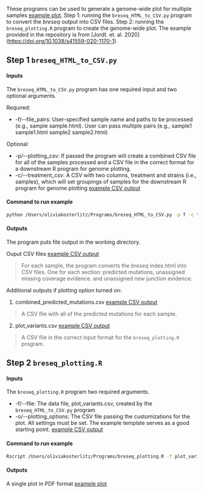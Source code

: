 These programs can be used to generate a genome-wide plot for multiple samples [example plot](https://github.com/livkosterlitz/Breseq_genome_plots/blob/main/BasicRun/Breseq_plots/out.pdf). Step 1: running the `breseq_HTML_to_CSV.py` program to convert the _breseq_ output into CSV files. Step 2: running the `breseq_plotting.R` program to create the genome-wide plot. The example provided in the repository is from [Jordt. et. al. 2020] (https://doi.org/10.1038/s41559-020-1170-1). 


## Step 1 `breseq_HTML_to_CSV.py`

#### Inputs
The `breseq_HTML_to_CSV.py` program has one required input and two optional arguments.

Required:
* -f/--file_pairs: User-specified sample name and paths to be processed (e.g., sample sample.html). User can pass multiple pairs (e.g., sample1 sample1.html sample2 sample2.html)

Optional:
* -p/--plotting_csv: If passed the program will create a combined CSV file for all of the samples processed and a CSV file in the correct format for a downstream R program for genome plotting. 
* -c/--treatment_csv: A CSV with two columns, treatment and strains (i.e., samples), which will set groupings of samples for the downstream R program for genome plotting [example CSV output](https://github.com/livkosterlitz/Breseq_genome_plots/blob/main/BasicRun/Breseq_CSV_output/treatments.csv)  

#### Command to run example
```bash
python /Users/oliviakosterlitz/Programs/breseq_HTML_to_CSV.py -p T -c treatments.csv -f EC_29_anc EC_29_anc/index.html EC_29_1 EC_29_1/index.html EC_29_2 EC_29_2/index.html EC_29_3 EC_29_3/index.html EC_29_4 EC_29_4/index.html EC_29_5 EC_29_5/index.html EC_29_6 EC_29_6/index.html
```

#### Outputs
The program puts file output in the working directory. 

Ouput CSV files [example CSV output](https://github.com/livkosterlitz/Breseq_genome_plots/blob/main/BasicRun/Breseq_CSV_output/EC_29_1_predicted_mutations.csv)
> For each sample, the program converts the _breseq_ index.html into CSV files. One for each section: predicted mutations, unassigned missing coverage evidence. and unassigned new junction evidence. 

Additional outputs if plotting option turned on:
1. combined_predicted_mutations.csv [example CSV output](https://github.com/livkosterlitz/Breseq_genome_plots/blob/main/BasicRun/Breseq_CSV_output/combined_predicted_mutations.csv)
> A CSV file with all of the predicted mutations for each sample. 
2. plot_variants.csv [example CSV output](https://github.com/livkosterlitz/Breseq_genome_plots/blob/main/BasicRun/Breseq_CSV_output/plot_variants.csv)
> A CSV file in the correct input format for the `breseq_plotting.R` program. 

## Step 2 `breseq_plotting.R`

#### Inputs
The `breseq_plotting.R` program two required arguments.

* -f/--file: The data file, plot_variants.csv, created by the `breseq_HTML_to_CSV.py` program
* -o/--plotting_options: The CSV file passing the customizations for the plot. All settings must be set. The example template serves as a good starting point. [example CSV output](https://github.com/livkosterlitz/Breseq_genome_plots/blob/main/BasicRun/Breseq_plots/plotting_options.csv)

#### Command to run example
```bash
Rscript /Users/oliviakosterlitz/Programs/breseq_plotting.R -f plot_variants.csv -o plotting_options.csv
```
#### Outputs
A single plot in PDF format [example plot](https://github.com/livkosterlitz/Breseq_genome_plots/blob/main/BasicRun/Breseq_plots/out.pdf)
